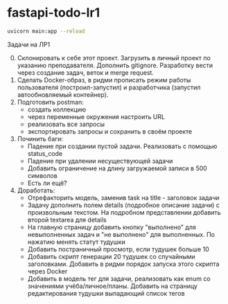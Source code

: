 # fastapi-todo-lr1

```bash
uvicorn main:app --reload
```

Задачи на ЛР1

0. Склонировать к себе этот проект. Загрузить в личный проект по указанию преподавателя. Дополнить gitignore. Разработку вести через создание задач, веток и merge request.
1. Сделать Docker-образ, в ридми прописать режим работы пользователя (построил-запустил) и разработчика (запустил автообновляемый контейнер).
2. Подготовить postman:
    * создать коллекцию
    * через переменные окружения настроить URL
    * реализовать все запросы
    * экспортировать запросы и сохранить в своём проекте
3. Починить баги:
    * Падение при создании пустой задачи. Реализовать с помощью status\_code
    * Падение при удалении несуществующей задачи
    * Добавить ограничение на длину загружаемой записи в 500 символов
    * Есть ли ещё?
4. Доработать:
    * Отрефакторить модель, заменив task на title - заголовок задачи
    * Задачу дополнить полем details (подробное описание задачи) с произвольным текстом. На подробном представлении добавить второй textarea для details
    * На главную страницу добавить кнопку "выполнено" для невыполненных задач и "не выполнено" для выполненных. По нажатию менять статут тудушки
    * Добавить постраничный просмотр, если тудушек больше 10
    * Добавить скрипт генерации 20 тудушек со случайными заголовками. Добавить в ридми порядок запуска этого скрипта через Docker
    * Добавить в модель тег для задачи, реализовать как enum со значениями учёба/личное/планы. Добавить на страницу редактирования тудушки выпадающий список тегов
